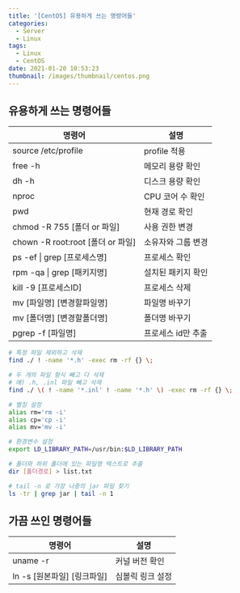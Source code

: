```yaml
---
title: '[CentOS] 유용하게 쓰는 명령어들'
categories:
  - Server
  - Linux
tags:
  - Linux
  - CentOS
date: 2021-01-20 10:53:23
thumbnail: /images/thumbnail/centos.png
---
```


## 유용하게 쓰는 명령어들

| 명령어                            | 설명               |
| --------------------------------- | ------------------ |
| source /etc/profile               | profile 적용       |
| free -h                           | 메모리 용량 확인   |
| dh -h                             | 디스크 용량 확인   |
| nproc                             | CPU 코어 수 확인   |
| pwd                               | 현재 경로 확인     |
| chmod -R 755 [폴더 or 파일]       | 사용 권한 변경     |
| chown -R root:root [폴더 or 파일] | 소유자와 그룹 변경 |
| ps -ef &#124; grep [프로세스명]   | 프로세스 확인      |
| rpm -qa &#124; grep [패키지명]    | 설치된 패키지 확인 |
| kill -9 [프로세스ID]              | 프로세스 삭제      |
| mv [파일명] [변경할파일명]        | 파일명 바꾸기      |
| mv [폴더명] [변경할폴더명]        | 폴더명 바꾸기      |
| pgrep -f [파일명]                 | 프로세스 id만 추출 |

```bash
# 특정 파일 제외하고 삭제
find ./ ! -name '*.h' -exec rm -rf {} \;

# 두 개의 파일 형식 빼고 다 삭제
# 예) .h, .inl 파일 빼고 삭제
find ./ \( ! -name '*.inl' ! -name '*.h' \) -exec rm -rf {} \;

# 별칭 설정
alias rm='rm -i'
alias cp='cp -i'
alias mv='mv -i'

# 환경변수 설정
export LD_LIBRARY_PATH=/usr/bin:$LD_LIBRARY_PATH

# 폴더와 하위 폴더에 있는 파일명 텍스트로 추출
dir [폴더경로] > list.txt
```

```bash
# tail -n 로 가장 나중의 jar 파일 찾기
ls -tr | grep jar | tail -n 1
```

## 가끔 쓰인 명령어들

| 명령어                      | 설명             |
| --------------------------- | ---------------- |
| uname -r                    | 커널 버전 확인   |
| ln -s [원본파일] [링크파일] | 심볼릭 링크 설정 |
